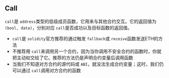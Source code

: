 ## Call

`call`是 `address`类型的低级成员函数，它用来与其他合约交互。它的返回值为 `(bool, data)`，分别对应 `call`是否成功以及目标函数的返回值。

- `call`是 `solidity`官方推荐的通过触发 `fallback`或 `receive`函数发送ETH的方法
- 不推荐用 `call`来调用另一个合约，因为当你调用不安全合约的函数时，你就把主动权交给了它。推荐的方法仍是声明合约变量后调用函数
- 当我们不知道对方合约的源代码或 `ABI`，就没法生成合约变量；这时，我们仍可以通过 `call`调用对方合约的函数
